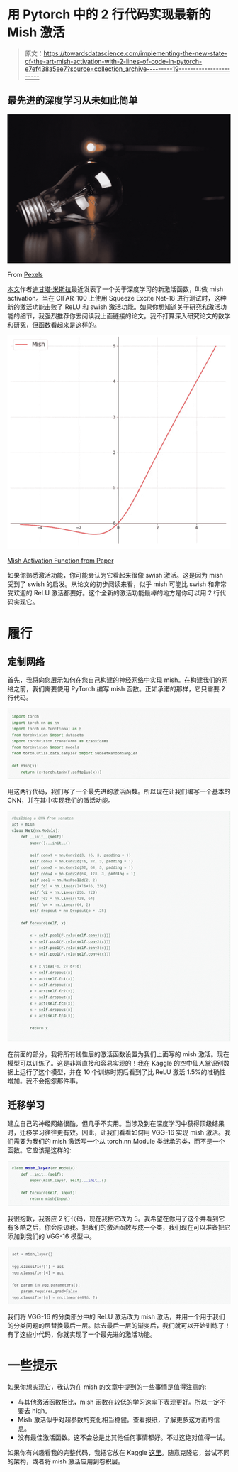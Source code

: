 # 用 Pytorch 中的 2 行代码实现最新的 Mish 激活

> 原文：<https://towardsdatascience.com/implementing-the-new-state-of-the-art-mish-activation-with-2-lines-of-code-in-pytorch-e7ef438a5ee7?source=collection_archive---------19----------------------->

## 最先进的深度学习从未如此简单

![](img/6d015f042df7d3a9acd8451ed89f440c.png)

From [Pexels](https://www.pexels.com/photo/action-blur-bulb-dark-355904/)

[本文](https://arxiv.org/pdf/1908.08681.pdf)作者[迪甘塔·米斯拉](https://medium.com/u/b7a37456ed33?source=post_page-----e7ef438a5ee7--------------------------------)最近发表了一个关于深度学习的新激活函数，叫做 mish activation。当在 CIFAR-100 上使用 Squeeze Excite Net-18 进行测试时，这种新的激活功能击败了 ReLU 和 swish 激活功能。如果你想知道关于研究和激活功能的细节，我强烈推荐你去阅读我上面链接的论文。我不打算深入研究论文的数学和研究，但函数看起来是这样的。

![](img/86404ca7a35ea2c800476b5603d17f01.png)

[Mish Activation Function from Paper](https://arxiv.org/ftp/arxiv/papers/1908/1908.08681.pdf)

如果你熟悉激活功能，你可能会认为它看起来很像 swish 激活。这是因为 mish 受到了 swish 的启发。从论文的初步阅读来看，似乎 mish 可能比 swish 和非常受欢迎的 ReLU 激活都要好。这个全新的激活功能最棒的地方是你可以用 2 行代码实现它。

# 履行

## 定制网络

首先，我将向您展示如何在您自己构建的神经网络中实现 mish。在构建我们的网络之前，我们需要使用 PyTorch 编写 mish 函数。正如承诺的那样，它只需要 2 行代码。

![](img/1eb03032d384080e3e9e0816fb089183.png)

用这两行代码，我们写了一个最先进的激活函数。所以现在让我们编写一个基本的 CNN，并在其中实现我们的激活功能。

![](img/dd71b31f1650ea7ce311f74783f4f938.png)

在前面的部分，我将所有线性层的激活函数设置为我们上面写的 mish 激活。现在模型可以训练了。这是非常直接和容易实现的！我在 Kaggle 的空中仙人掌识别数据上运行了这个模型，并在 10 个训练时期后看到了比 ReLU 激活 1.5%的准确性增加。我不会抱怨那件事。

## 迁移学习

建立自己的神经网络很酷，但几乎不实用。当涉及到在深度学习中获得顶级结果时，迁移学习往往更有效。因此，让我们看看如何用 VGG-16 实现 mish 激活。我们需要为我们的 mish 激活写一个从 torch.nn.Module 类继承的类，而不是一个函数。它应该是这样的:

![](img/35baa51ed293b429105d40b5933fd4f2.png)

我很抱歉，我答应 2 行代码，现在我把它改为 5。我希望在你用了这个并看到它有多酷之后，你会原谅我。把我们的激活函数写成一个类，我们现在可以准备把它添加到我们的 VGG-16 模型中。

![](img/6f82dabede21664c3fcf0246bdfa298e.png)

我们将 VGG-16 的分类部分中的 ReLU 激活改为 mish 激活，并用一个用于我们的分类问题的层替换最后一层。除去最后一层的渐变后，我们就可以开始训练了！有了这些小代码，你就实现了一个最先进的激活功能。

# 一些提示

如果你想实现它，我认为在 mish 的文章中提到的一些事情是值得注意的:

*   与其他激活函数相比，mish 函数在较低的学习速率下表现更好。所以一定不要去 high。
*   Mish 激活似乎对超参数的变化相当稳健。查看报纸，了解更多这方面的信息。
*   没有最佳激活函数。这不会总是比其他任何事情都好。不过这绝对值得一试。

如果你有兴趣看我的完整代码，我把它放在 Kaggle [这里](https://www.kaggle.com/nelsongriffiths/mish-activation-and-transfer-learning-pytorch)。随意克隆它，尝试不同的架构，或者将 mish 激活应用到卷积层。
